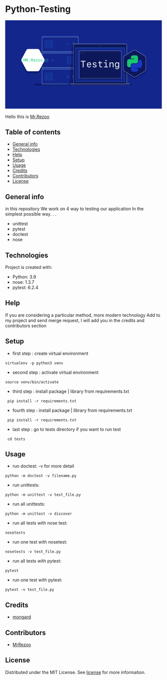 # Python-Testing

![python](assets/test.png)

Hello this is [Mr.Rezoo](https://www.linkedin.com/in/reza-mobaraki/)

## Table of contents

* [General info](#General-info)
* [Technologies](#Technologies)
* [Help](#Help)
* [Setup](#Setup)
* [Usage](#Usage)
* [Credits](#credits)
* [Contributors](#Contributors)
* [License](#license)

## General info

in this repository We work on 4 way to testing our application In the simplest
possible way. . .

* unittest
* pytest
* doctest
* nose


## Technologies

Project is created with:

* Python: 3.9
* nose: 1.3.7
* pytest: 6.2.4

## Help

If you are considering a particular method, more modern technology Add to my
project and send merge request, I will add you in the credits and contributors
section

## Setup

* first step : create virtual environment

```shell
virtualenv -p python3 venv 
```

* second step : activate virtual environment

```shell
source venv/bin/activate  
```

* third step : install package | library from requirements.txt

```shell
 pip install -r requirements.txt
```

* fourth step : install package | library from requirements.txt

```shell
 pip install -r requirements.txt
```
* last step : go to tests directory if you want to run test
```shell
 cd tests
```

## Usage

* run doctest: -v for more detail

```shell
python -m doctest -v filename.py
```

* run unittests:

```shell
python -m unittest -v test_file.py
```

* run all unittests:

```shell
python -m unittest -v discover
```

* run all tests with nose test:

```shell
nosetests
```

* run one test with nosetest:

```shell
nosetests -v test_file.py
```

* run all tests with pytest:

```shell
pytest
```

* run one test with pytest:

```shell
pytest -v test_file.py
```

## Credits

* [mongard](https://www.mongard.ir/courses/unittest)

## Contributors

* [MrRezoo](https://github.com/MrRezoo)

## License

Distributed under the MIT License. See [license](LICENSE) for more information.